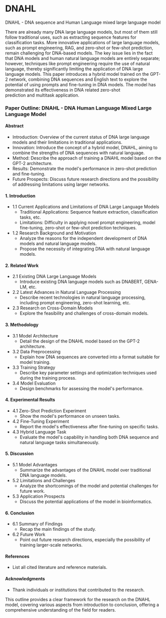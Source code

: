 # DNAHL
DNAHL - DNA sequence and Human Language mixed large language model

There are already many DNA large language models, but most of them still follow traditional uses, such as extracting sequence features for classification tasks. More innovative applications of large language models, such as prompt engineering, RAG, and zero-shot or few-shot prediction, remain challenging for DNA-based models. The key issue lies in the fact that DNA models and human natural language models are entirely separate; however, techniques like prompt engineering require the use of natural language, thereby significantly limiting the application of DNA large language models. This paper introduces a hybrid model trained on the GPT-2 network, combining DNA sequences and English text to explore the potential of using prompts and fine-tuning in DNA models. The model has demonstrated its effectiveness in DNA related zero-shot prediction and multitask application.


### Paper Outline: DNAHL - DNA Human Language Mixed Large Language Model

#### Abstract
- Introduction: Overview of the current status of DNA large language models and their limitations in traditional applications.
- Innovation: Introduce the concept of a hybrid model, DNAHL, aiming to combine the strengths of DNA sequences with natural language.
- Method: Describe the approach of training a DNAHL model based on the GPT-2 architecture.
- Results: Demonstrate the model's performance in zero-shot prediction and fine-tuning.
- Future Prospects: Discuss future research directions and the possibility of addressing limitations using larger networks.

#### 1. Introduction
- 1.1 Current Applications and Limitations of DNA Large Language Models
  - Traditional Applications: Sequence feature extraction, classification tasks, etc.
  - Limitations: Difficulty in applying novel prompt engineering, model fine-tuning, zero-shot or few-shot prediction techniques.
- 1.2 Research Background and Motivation
  - Analyze the reasons for the independent development of DNA models and natural language models.
  - Propose the necessity of integrating DNA with natural language models.

#### 2. Related Work
- 2.1 Existing DNA Large Language Models
  - Introduce existing DNA language models such as DNABERT, GENA-LM, etc.
- 2.2 Latest Advances in Natural Language Processing
  - Describe recent technologies in natural language processing, including prompt engineering, zero-shot learning, etc.
- 2.3 Research on Cross-Domain Models
  - Explore the feasibility and challenges of cross-domain models.

#### 3. Methodology
- 3.1 Model Architecture
  - Detail the design of the DNAHL model based on the GPT-2 architecture.
- 3.2 Data Preprocessing
  - Explain how DNA sequences are converted into a format suitable for model training.
- 3.3 Training Strategy
  - Describe key parameter settings and optimization techniques used during the training process.
- 3.4 Model Evaluation
  - Design benchmarks for assessing the model's performance.

#### 4. Experimental Results
- 4.1 Zero-Shot Prediction Experiment
  - Show the model's performance on unseen tasks.
- 4.2 Fine-Tuning Experiment
  - Report the model's effectiveness after fine-tuning on specific tasks.
- 4.3 Hybrid Language Task
  - Evaluate the model's capability in handling both DNA sequence and natural language tasks simultaneously.

#### 5. Discussion
- 5.1 Model Advantages
  - Summarize the advantages of the DNAHL model over traditional DNA language models.
- 5.2 Limitations and Challenges
  - Analyze the shortcomings of the model and potential challenges for future work.
- 5.3 Application Prospects
  - Discuss the potential applications of the model in bioinformatics.

#### 6. Conclusion
- 6.1 Summary of Findings
  - Recap the main findings of the study.
- 6.2 Future Work
  - Point out future research directions, especially the possibility of training larger-scale networks.

#### References
- List all cited literature and reference materials.

#### Acknowledgments
- Thank individuals or institutions that contributed to the research.

This outline provides a clear framework for the research on the DNAHL model, covering various aspects from introduction to conclusion, offering a comprehensive understanding of the field for readers.
